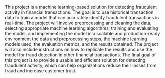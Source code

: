 This project is a machine learning-based solution for detecting fraudulent activity in financial transactions. The goal is to use historical transaction data to train a model that can accurately identify fraudulent transactions in real-time. The project will involve preprocessing and cleaning the data, selecting appropriate machine learning algorithms, training and evaluating the model, and implementing the model in a scalable and production-ready environment
the data and preprocessing steps, the machine learning models used, the evaluation metrics, and the results obtained. The project will also include instructions on how to replicate the results and use the model for fraud detection in other financial transactions. The final goal of this project is to provide a usable and efficient solution for detecting fraudulent activity, which can help organizations reduce their losses from fraud and increase customer trust.
